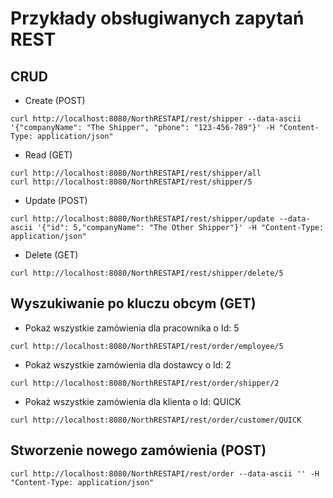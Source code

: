 # Przykłady obsługiwanych zapytań REST

## CRUD

- Create (POST)
```
curl http://localhost:8080/NorthRESTAPI/rest/shipper --data-ascii '{"companyName": "The Shipper", "phone": "123-456-789"}' -H "Content-Type: application/json"
```
- Read (GET)
```
curl http://localhost:8080/NorthRESTAPI/rest/shipper/all
curl http://localhost:8080/NorthRESTAPI/rest/shipper/5
```
- Update (POST)
```
curl http://localhost:8080/NorthRESTAPI/rest/shipper/update --data-ascii '{"id": 5,"companyName": "The Other Shipper"}' -H "Content-Type: application/json"
```
- Delete (GET)
```
curl http://localhost:8080/NorthRESTAPI/rest/shipper/delete/5
```

## Wyszukiwanie po kluczu obcym (GET)

- Pokaż wszystkie zamówienia dla pracownika o Id: 5
```
curl http://localhost:8080/NorthRESTAPI/rest/order/employee/5
```

- Pokaż wszystkie zamówienia dla dostawcy o Id: 2
```
curl http://localhost:8080/NorthRESTAPI/rest/order/shipper/2
```

- Pokaż wszystkie zamówienia dla klienta o Id: QUICK
```
curl http://localhost:8080/NorthRESTAPI/rest/order/customer/QUICK
```

## Stworzenie nowego zamówienia (POST)
```
curl http://localhost:8080/NorthRESTAPI/rest/order --data-ascii '' -H "Content-Type: application/json"
```
